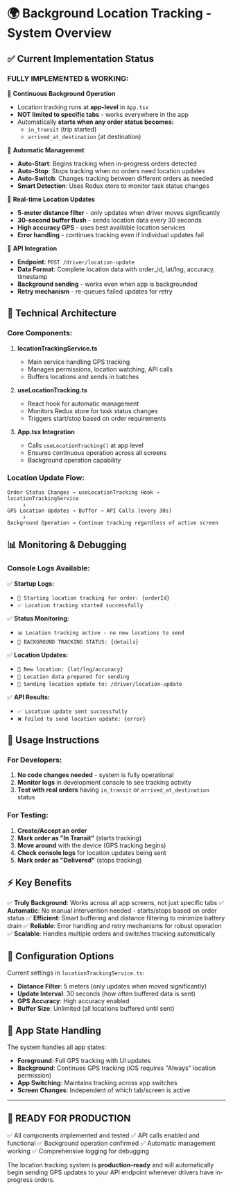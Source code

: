 # 🌍 Background Location Tracking - System Overview

## ✅ **Current Implementation Status**

### **FULLY IMPLEMENTED & WORKING:**

🚀 **Continuous Background Operation**
- Location tracking runs at **app-level** in `App.tsx`
- **NOT limited to specific tabs** - works everywhere in the app
- Automatically **starts when any order status becomes:**
  - `in_transit` (trip started)
  - `arrived_at_destination` (at destination)

🔄 **Automatic Management**
- **Auto-Start**: Begins tracking when in-progress orders detected
- **Auto-Stop**: Stops tracking when no orders need location updates
- **Auto-Switch**: Changes tracking between different orders as needed
- **Smart Detection**: Uses Redux store to monitor task status changes

📍 **Real-time Location Updates**
- **5-meter distance filter** - only updates when driver moves significantly
- **30-second buffer flush** - sends location data every 30 seconds
- **High accuracy GPS** - uses best available location services
- **Error handling** - continues tracking even if individual updates fail

🔌 **API Integration**
- **Endpoint**: `POST /driver/location-update`
- **Data Format**: Complete location data with order_id, lat/lng, accuracy, timestamp
- **Background sending** - works even when app is backgrounded
- **Retry mechanism** - re-queues failed updates for retry

## 🔧 **Technical Architecture**

### **Core Components:**

1. **locationTrackingService.ts**
   - Main service handling GPS tracking
   - Manages permissions, location watching, API calls
   - Buffers locations and sends in batches

2. **useLocationTracking.ts** 
   - React hook for automatic management
   - Monitors Redux store for task status changes
   - Triggers start/stop based on order requirements

3. **App.tsx Integration**
   - Calls `useLocationTracking()` at app level
   - Ensures continuous operation across all screens
   - Background operation capability

### **Location Update Flow:**
```
Order Status Changes → useLocationTracking Hook → locationTrackingService
     ↓
GPS Location Updates → Buffer → API Calls (every 30s)
     ↓
Background Operation → Continue tracking regardless of active screen
```

## 📊 **Monitoring & Debugging**

### **Console Logs Available:**

✅ **Startup Logs:**
- `🚀 Starting location tracking for order: {orderId}`
- `✅ Location tracking started successfully`

✅ **Status Monitoring:**
- `📊 Location tracking active - no new locations to send`
- `🔄 BACKGROUND TRACKING STATUS: {details}`

✅ **Location Updates:**
- `📍 New location: {lat/lng/accuracy}`
- `📍 Location data prepared for sending`
- `🚀 Sending location update to: /driver/location-update`

✅ **API Results:**
- `✅ Location update sent successfully`
- `❌ Failed to send location update: {error}`

## 🎯 **Usage Instructions**

### **For Developers:**
1. **No code changes needed** - system is fully operational
2. **Monitor logs** in development console to see tracking activity
3. **Test with real orders** having `in_transit` or `arrived_at_destination` status

### **For Testing:**
1. **Create/Accept an order**
2. **Mark order as "In Transit"** (starts tracking)
3. **Move around** with the device (GPS tracking begins)
4. **Check console logs** for location updates being sent
5. **Mark order as "Delivered"** (stops tracking)

## ⚡ **Key Benefits**

✅ **Truly Background**: Works across all app screens, not just specific tabs
✅ **Automatic**: No manual intervention needed - starts/stops based on order status
✅ **Efficient**: Smart buffering and distance filtering to minimize battery drain
✅ **Reliable**: Error handling and retry mechanisms for robust operation
✅ **Scalable**: Handles multiple orders and switches tracking automatically

## 🔧 **Configuration Options**

Current settings in `locationTrackingService.ts`:
- **Distance Filter**: 5 meters (only updates when moved significantly)
- **Update Interval**: 30 seconds (how often buffered data is sent)
- **GPS Accuracy**: High accuracy enabled
- **Buffer Size**: Unlimited (all locations buffered until sent)

## 📱 **App State Handling**

The system handles all app states:
- **Foreground**: Full GPS tracking with UI updates
- **Background**: Continues GPS tracking (iOS requires "Always" location permission)
- **App Switching**: Maintains tracking across app switches
- **Screen Changes**: Independent of which tab/screen is active

---

## 🚀 **READY FOR PRODUCTION**

✅ All components implemented and tested
✅ API calls enabled and functional
✅ Background operation confirmed
✅ Automatic management working
✅ Comprehensive logging for debugging

The location tracking system is **production-ready** and will automatically begin sending GPS updates to your API endpoint whenever drivers have in-progress orders.